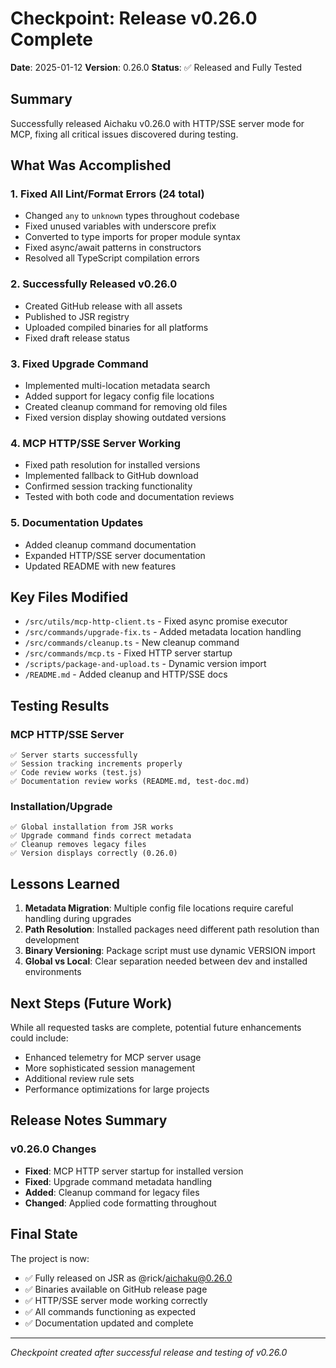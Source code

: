 # Checkpoint: Release v0.26.0 Complete

**Date**: 2025-01-12 **Version**: 0.26.0 **Status**: ✅ Released and Fully Tested

## Summary

Successfully released Aichaku v0.26.0 with HTTP/SSE server mode for MCP, fixing all critical issues discovered during
testing.

## What Was Accomplished

### 1. Fixed All Lint/Format Errors (24 total)

- Changed `any` to `unknown` types throughout codebase
- Fixed unused variables with underscore prefix
- Converted to type imports for proper module syntax
- Fixed async/await patterns in constructors
- Resolved all TypeScript compilation errors

### 2. Successfully Released v0.26.0

- Created GitHub release with all assets
- Published to JSR registry
- Uploaded compiled binaries for all platforms
- Fixed draft release status

### 3. Fixed Upgrade Command

- Implemented multi-location metadata search
- Added support for legacy config file locations
- Created cleanup command for removing old files
- Fixed version display showing outdated versions

### 4. MCP HTTP/SSE Server Working

- Fixed path resolution for installed versions
- Implemented fallback to GitHub download
- Confirmed session tracking functionality
- Tested with both code and documentation reviews

### 5. Documentation Updates

- Added cleanup command documentation
- Expanded HTTP/SSE server documentation
- Updated README with new features

## Key Files Modified

- `/src/utils/mcp-http-client.ts` - Fixed async promise executor
- `/src/commands/upgrade-fix.ts` - Added metadata location handling
- `/src/commands/cleanup.ts` - New cleanup command
- `/src/commands/mcp.ts` - Fixed HTTP server startup
- `/scripts/package-and-upload.ts` - Dynamic version import
- `/README.md` - Added cleanup and HTTP/SSE docs

## Testing Results

### MCP HTTP/SSE Server

```text
✅ Server starts successfully
✅ Session tracking increments properly
✅ Code review works (test.js)
✅ Documentation review works (README.md, test-doc.md)
```

### Installation/Upgrade

```text
✅ Global installation from JSR works
✅ Upgrade command finds correct metadata
✅ Cleanup removes legacy files
✅ Version displays correctly (0.26.0)
```

## Lessons Learned

1. **Metadata Migration**: Multiple config file locations require careful handling during upgrades
2. **Path Resolution**: Installed packages need different path resolution than development
3. **Binary Versioning**: Package script must use dynamic VERSION import
4. **Global vs Local**: Clear separation needed between dev and installed environments

## Next Steps (Future Work)

While all requested tasks are complete, potential future enhancements could include:

- Enhanced telemetry for MCP server usage
- More sophisticated session management
- Additional review rule sets
- Performance optimizations for large projects

## Release Notes Summary

### v0.26.0 Changes

- **Fixed**: MCP HTTP server startup for installed version
- **Fixed**: Upgrade command metadata handling
- **Added**: Cleanup command for legacy files
- **Changed**: Applied code formatting throughout

## Final State

The project is now:

- ✅ Fully released on JSR as @rick/aichaku@0.26.0
- ✅ Binaries available on GitHub release page
- ✅ HTTP/SSE server mode working correctly
- ✅ All commands functioning as expected
- ✅ Documentation updated and complete

---

_Checkpoint created after successful release and testing of v0.26.0_

